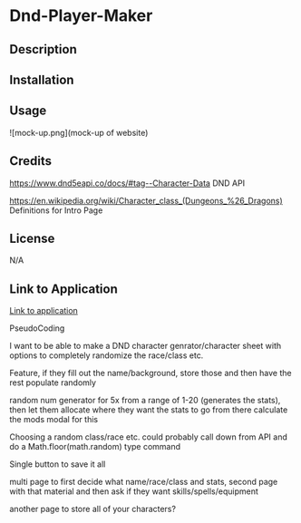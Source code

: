 # Dnd-Player-Maker

## Description

## Installation 

## Usage

![mock-up.png](mock-up of website)

## Credits
https://www.dnd5eapi.co/docs/#tag--Character-Data
DND API

https://en.wikipedia.org/wiki/Character_class_(Dungeons_%26_Dragons)
Definitions for Intro Page
## License
N/A

## Link to Application
[Link to application](httsp://cgordon5025.github.io/Dnd-Player-Maker)

PseudoCoding

I want to be able to make a DND character genrator/character sheet
with options to completely randomize the race/class etc.

Feature, if they fill out the name/background, store those and then have the rest populate randomly


random num generator for 5x from a range of 1-20 (generates the stats), then let them allocate where they want the stats to go
from there calculate the mods modal for this

Choosing a random class/race etc. could probably call down from API and do a Math.floor(math.random) type command

Single button to save it all

multi page to first decide what name/race/class and stats, second page with that material and then ask if they want skills/spells/equipment 

another page to store all of your characters?